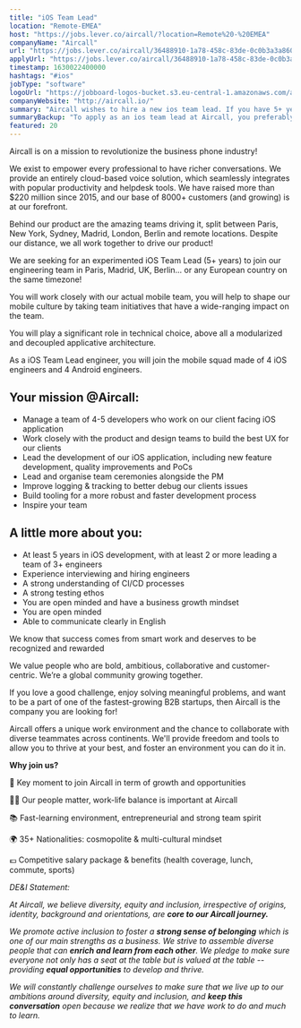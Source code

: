 ```yaml
---
title: "iOS Team Lead"
location: "Remote-EMEA"
host: "https://jobs.lever.co/aircall/?location=Remote%20-%20EMEA"
companyName: "Aircall"
url: "https://jobs.lever.co/aircall/36488910-1a78-458c-83de-0c0b3a3a8608"
applyUrl: "https://jobs.lever.co/aircall/36488910-1a78-458c-83de-0c0b3a3a8608/apply"
timestamp: 1630022400000
hashtags: "#ios"
jobType: "software"
logoUrl: "https://jobboard-logos-bucket.s3.eu-central-1.amazonaws.com/aircall"
companyWebsite: "http://aircall.io/"
summary: "Aircall wishes to hire a new ios team lead. If you have 5+ years of experience, consider applying."
summaryBackup: "To apply as an ios team lead at Aircall, you preferably need to have some #ios, #qa, #assembly."
featured: 20
---
```


Aircall is on a mission to revolutionize the business phone industry!

We exist to empower every professional to have richer conversations. We provide an entirely cloud-based voice solution, which seamlessly integrates with popular productivity and helpdesk tools. We have raised more than $220 million since 2015, and our base of 8000+ customers (and growing) is at our forefront.

Behind our product are the amazing teams driving it, split between Paris, New York, Sydney, Madrid, London, Berlin and remote locations. Despite our distance, we all work together to drive our product!

We are seeking for an experimented iOS Team Lead (5+ years) to join our engineering team in Paris, Madrid, UK, Berlin... or any European country on the same timezone!

You will work closely with our actual mobile team, you will help to shape our mobile culture by taking team initiatives that have a wide-ranging impact on the team.

You will play a significant role in technical choice, above all a modularized and decoupled applicative architecture.

As a iOS Team Lead engineer, you will join the mobile squad made of 4 iOS engineers and 4 Android engineers.

## Your mission @Aircall:

*   Manage a team of 4-5 developers who work on our client facing iOS application
*   Work closely with the product and design teams to build the best UX for our clients
*   Lead the development of our iOS application, including new feature development, quality improvements and PoCs
*   Lead and organise team ceremonies alongside the PM
*   Improve logging & tracking to better debug our clients issues
*   Build tooling for a more robust and faster development process
*   Inspire your team

## A little more about you:

*   At least 5 years in iOS development, with at least 2 or more leading a team of 3+ engineers
*   Experience interviewing and hiring engineers
*   A strong understanding of CI/CD processes
*   A strong testing ethos
*   You are open minded and have a business growth mindset
*   You are open minded
*   Able to communicate clearly in English

We know that success comes from smart work and deserves to be recognized and rewarded

We value people who are bold, ambitious, collaborative and customer-centric. We’re a global community growing together.

If you love a good challenge, enjoy solving meaningful problems, and want to be a part of one of the fastest-growing B2B startups, then Aircall is the company you are looking for!

Aircall offers a unique work environment and the chance to collaborate with diverse teammates across continents. We'll provide freedom and tools to allow you to thrive at your best, and foster an environment you can do it in.

**Why join us?**

🚀 Key moment to join Aircall in term of growth and opportunities

💆‍♀️ Our people matter, work-life balance is important at Aircall

📚 Fast-learning environment, entrepreneurial and strong team spirit

🌍 35+ Nationalities: cosmopolite & multi-cultural mindset

💶 Competitive salary package & benefits (health coverage, lunch, commute, sports)

_DE&I Statement:_ 

_At Aircall, we believe diversity, equity and inclusion, irrespective of origins, identity, background and orientations, are **core to our Aircall journey.**_ 

_We promote active inclusion to foster a **strong sense of belonging** which is one of our main strengths as a business. We strive to assemble diverse people that can **enrich and learn from each other**. We pledge to make sure everyone not only has a seat at the table but is valued at the table -- providing **equal opportunities** to develop and thrive._

_We will constantly challenge ourselves to make sure that we live up to our ambitions around diversity, equity and inclusion, and **keep this conversation** open because we realize that we have work to do and much to learn._
